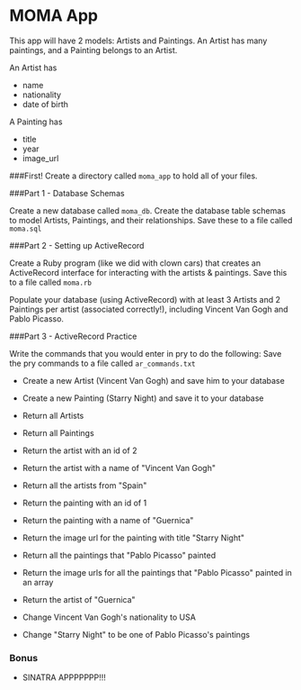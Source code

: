 # MOMA App

This app will have 2 models: Artists and Paintings. An Artist has many paintings, and a Painting belongs to an Artist.

An Artist has
* name
* nationality
* date of birth

A Painting has
* title
* year
* image_url

###First!
Create a directory called `moma_app` to hold all of your files.

###Part 1 - Database Schemas

Create a new database called `moma_db`. Create the database table schemas to model Artists, Paintings, and their relationships. Save these to a file called `moma.sql`

###Part 2 - Setting up ActiveRecord

Create a Ruby program (like we did with clown cars) that creates an ActiveRecord interface for interacting with the artists & paintings. Save this to a file called `moma.rb`

Populate your database (using ActiveRecord) with at least 3 Artists and 2 Paintings per artist (associated correctly!), including Vincent Van Gogh and Pablo Picasso.

###Part 3 - ActiveRecord Practice

Write the commands that you would enter in pry to do the following:
Save the pry commands to a file called `ar_commands.txt`

* Create a new Artist (Vincent Van Gogh) and save him to your database
* Create a new Painting (Starry Night) and save it to your database

* Return all Artists
* Return all Paintings

* Return the artist with an id of 2
* Return the artist with a name of "Vincent Van Gogh"
* Return all the artists from "Spain"

* Return the painting with an id of 1
* Return the painting with a name of "Guernica"
* Return the image url for the painting with title "Starry Night"

* Return all the paintings that "Pablo Picasso" painted
* Return the image urls for all the paintings that "Pablo Picasso" painted in an array
* Return the artist of "Guernica"

* Change Vincent Van Gogh's nationality to USA
* Change "Starry Night" to be one of Pablo Picasso's paintings

### Bonus

* SINATRA APPPPPPP!!!
